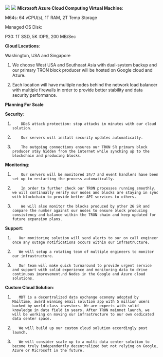 ![](http://new.mdt.co/wp-content/uploads/2018/07/tron_mdt_usa-02.png)
![](http://new.mdt.co/wp-content/uploads/2018/07/tron_mdt_singapore-02.png)
**Microsoft Azure Cloud Computing Virtual Machine**:

M64s: 64 vCPU(s), 1T RAM, 2T Temp Storage

Managed OS Disk:

P30: 1T SSD, 5K IOPS, 200 MB/Sec

**Cloud Locations**: 

Washington, USA and Singapore

1. We choose West USA and Southeast Asia with dual-system backup and our primary TRON block producer will be hosted on Google cloud and Azure.

2. Each location will have multiple nodes behind the network load balancer with multiple firewalls in order to provide better stability and data security performance.

**Planning For Scale**

**Security**:

1.         DDoS attack protection: stop attacks in minutes with our cloud solution.

2.         Our servers will install security updates automatically.

3.         The outgoing connections ensures our TRON SR primary block producer stay hidden from the internet while synching up to the blockchain and producing blocks.

 

**Monitoring**:

1.         Our servers will be monitored 24/7 and event handlers have been set up to restarting the process automatically.

2.         In order to further check our TRON processes running smoothly, we will continually verify our nodes and blocks are staying in sync with blockchain to provide better API services to others.

3.         We will also monitor the blocks produced by other 26 SR and compare the number against our nodes to ensure block producing consistency and balance within the TRON chain and keep updated for future expansion plans.

 

**Support**:

1.        Our monitoring solution will send alerts to our on call engineer once any outage notifications occurs within our infrastructure.

2.        We will setup a rotating team of multiple engineers to monitor our infrastructure.

3.        Our team will make quick turnaround to provide urgent service and support with solid experience and monitoring data to drive continuous improvement.nd Nodes in the Google and Azure cloud solutions.

 

**Custom Cloud Solution**:

1.        MDT is a decentralized data exchange economy adopted by Mailtime, award winning email solution app with 5 million users backed by world class investors. We are experts with solid knowledge in data field in years. After TRON mainnet launch, we will be working on moving our infrastructure to our own dedicated data center space.

2.        We will build up our custom cloud solution accordingly post launch.

3.        We will consider scale up to a multi data center solution to become truly independently decentralized but not relying on Google, Azure or Microsoft in the future.

